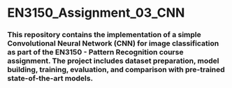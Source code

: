 # EN3150_Assignment_03_CNN
### This repository contains the implementation of a simple Convolutional Neural Network (CNN) for image classification as part of the EN3150 - Pattern Recognition course assignment. The project includes dataset preparation, model building, training, evaluation, and comparison with pre-trained state-of-the-art models.

